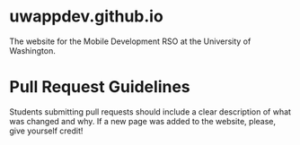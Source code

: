 # uwappdev.github.io
The website for the Mobile Development RSO at the University of Washington.

# Pull Request Guidelines
Students submitting pull requests should include a clear description of what was changed and why.
If a new page was added to the website, please, give yourself credit!

